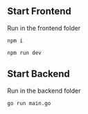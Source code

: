 ## Start Frontend

Run in the frontend folder

`npm i`

`npm run dev`

## Start Backend

Run in the backend folder

`go run main.go`
